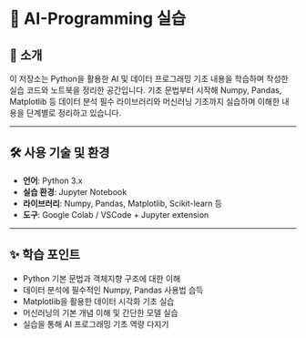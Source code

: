 # 🤖 AI-Programming 실습

## 📌 소개

이 저장소는 Python을 활용한 AI 및 데이터 프로그래밍 기초 내용을 학습하며 작성한 실습 코드와 노트북을 정리한 공간입니다.
기초 문법부터 시작해 Numpy, Pandas, Matplotlib 등 데이터 분석 필수 라이브러리와 머신러닝 기초까지 실습하며 이해한 내용을 단계별로 정리하고 있습니다.

---

## 🛠 사용 기술 및 환경

- **언어**: Python 3.x
- **실습 환경**: Jupyter Notebook
- **라이브러리**: Numpy, Pandas, Matplotlib, Scikit-learn 등
- **도구**: Google Colab / VSCode + Jupyter extension

---

## ✨ 학습 포인트

- Python 기본 문법과 객체지향 구조에 대한 이해
- 데이터 분석에 필수적인 Numpy, Pandas 사용법 습득
- Matplotlib을 활용한 데이터 시각화 기초 실습
- 머신러닝의 기본 개념 이해 및 간단한 모델 실습
- 실습을 통해 AI 프로그래밍 기초 역량 다지기
